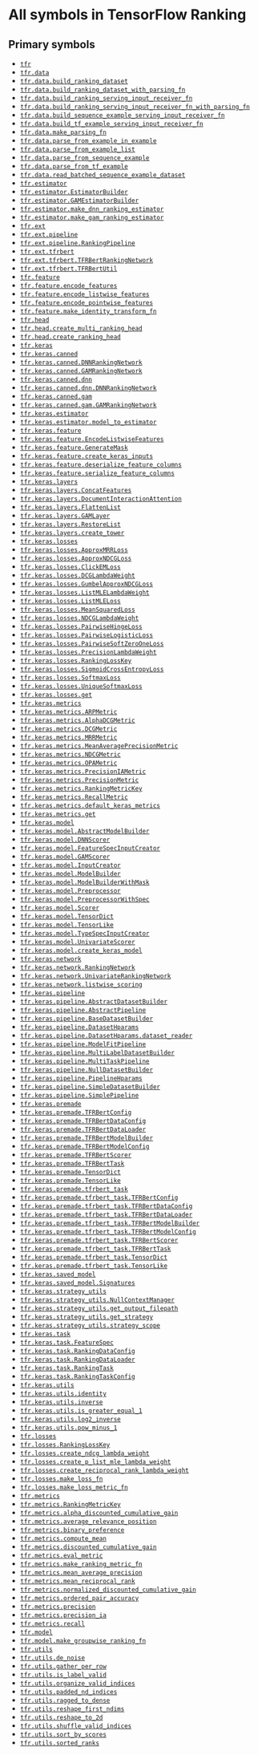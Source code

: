 # All symbols in TensorFlow Ranking

<!-- Insert buttons and diff -->

## Primary symbols

*   <a href="../tfr.md"><code>tfr</code></a>
*   <a href="../tfr/data.md"><code>tfr.data</code></a>
*   <a href="../tfr/data/build_ranking_dataset.md"><code>tfr.data.build_ranking_dataset</code></a>
*   <a href="../tfr/data/build_ranking_dataset_with_parsing_fn.md"><code>tfr.data.build_ranking_dataset_with_parsing_fn</code></a>
*   <a href="../tfr/data/build_ranking_serving_input_receiver_fn.md"><code>tfr.data.build_ranking_serving_input_receiver_fn</code></a>
*   <a href="../tfr/data/build_ranking_serving_input_receiver_fn_with_parsing_fn.md"><code>tfr.data.build_ranking_serving_input_receiver_fn_with_parsing_fn</code></a>
*   <a href="../tfr/data/build_sequence_example_serving_input_receiver_fn.md"><code>tfr.data.build_sequence_example_serving_input_receiver_fn</code></a>
*   <a href="../tfr/data/build_tf_example_serving_input_receiver_fn.md"><code>tfr.data.build_tf_example_serving_input_receiver_fn</code></a>
*   <a href="../tfr/data/make_parsing_fn.md"><code>tfr.data.make_parsing_fn</code></a>
*   <a href="../tfr/data/parse_from_example_in_example.md"><code>tfr.data.parse_from_example_in_example</code></a>
*   <a href="../tfr/data/parse_from_example_list.md"><code>tfr.data.parse_from_example_list</code></a>
*   <a href="../tfr/data/parse_from_sequence_example.md"><code>tfr.data.parse_from_sequence_example</code></a>
*   <a href="../tfr/data/parse_from_tf_example.md"><code>tfr.data.parse_from_tf_example</code></a>
*   <a href="../tfr/data/read_batched_sequence_example_dataset.md"><code>tfr.data.read_batched_sequence_example_dataset</code></a>
*   <a href="../tfr/estimator.md"><code>tfr.estimator</code></a>
*   <a href="../tfr/estimator/EstimatorBuilder.md"><code>tfr.estimator.EstimatorBuilder</code></a>
*   <a href="../tfr/estimator/GAMEstimatorBuilder.md"><code>tfr.estimator.GAMEstimatorBuilder</code></a>
*   <a href="../tfr/estimator/make_dnn_ranking_estimator.md"><code>tfr.estimator.make_dnn_ranking_estimator</code></a>
*   <a href="../tfr/estimator/make_gam_ranking_estimator.md"><code>tfr.estimator.make_gam_ranking_estimator</code></a>
*   <a href="../tfr/ext.md"><code>tfr.ext</code></a>
*   <a href="../tfr/ext/pipeline.md"><code>tfr.ext.pipeline</code></a>
*   <a href="../tfr/ext/pipeline/RankingPipeline.md"><code>tfr.ext.pipeline.RankingPipeline</code></a>
*   <a href="../tfr/ext/tfrbert.md"><code>tfr.ext.tfrbert</code></a>
*   <a href="../tfr/ext/tfrbert/TFRBertRankingNetwork.md"><code>tfr.ext.tfrbert.TFRBertRankingNetwork</code></a>
*   <a href="../tfr/ext/tfrbert/TFRBertUtil.md"><code>tfr.ext.tfrbert.TFRBertUtil</code></a>
*   <a href="../tfr/feature.md"><code>tfr.feature</code></a>
*   <a href="../tfr/feature/encode_features.md"><code>tfr.feature.encode_features</code></a>
*   <a href="../tfr/feature/encode_listwise_features.md"><code>tfr.feature.encode_listwise_features</code></a>
*   <a href="../tfr/feature/encode_pointwise_features.md"><code>tfr.feature.encode_pointwise_features</code></a>
*   <a href="../tfr/feature/make_identity_transform_fn.md"><code>tfr.feature.make_identity_transform_fn</code></a>
*   <a href="../tfr/head.md"><code>tfr.head</code></a>
*   <a href="../tfr/head/create_multi_ranking_head.md"><code>tfr.head.create_multi_ranking_head</code></a>
*   <a href="../tfr/head/create_ranking_head.md"><code>tfr.head.create_ranking_head</code></a>
*   <a href="../tfr/keras.md"><code>tfr.keras</code></a>
*   <a href="../tfr/keras/canned.md"><code>tfr.keras.canned</code></a>
*   <a href="../tfr/keras/canned/DNNRankingNetwork.md"><code>tfr.keras.canned.DNNRankingNetwork</code></a>
*   <a href="../tfr/keras/canned/GAMRankingNetwork.md"><code>tfr.keras.canned.GAMRankingNetwork</code></a>
*   <a href="../tfr/keras/canned/dnn.md"><code>tfr.keras.canned.dnn</code></a>
*   <a href="../tfr/keras/canned/DNNRankingNetwork.md"><code>tfr.keras.canned.dnn.DNNRankingNetwork</code></a>
*   <a href="../tfr/keras/canned/gam.md"><code>tfr.keras.canned.gam</code></a>
*   <a href="../tfr/keras/canned/GAMRankingNetwork.md"><code>tfr.keras.canned.gam.GAMRankingNetwork</code></a>
*   <a href="../tfr/keras/estimator.md"><code>tfr.keras.estimator</code></a>
*   <a href="../tfr/keras/estimator/model_to_estimator.md"><code>tfr.keras.estimator.model_to_estimator</code></a>
*   <a href="../tfr/keras/feature.md"><code>tfr.keras.feature</code></a>
*   <a href="../tfr/keras/feature/EncodeListwiseFeatures.md"><code>tfr.keras.feature.EncodeListwiseFeatures</code></a>
*   <a href="../tfr/keras/feature/GenerateMask.md"><code>tfr.keras.feature.GenerateMask</code></a>
*   <a href="../tfr/keras/feature/create_keras_inputs.md"><code>tfr.keras.feature.create_keras_inputs</code></a>
*   <a href="../tfr/keras/feature/deserialize_feature_columns.md"><code>tfr.keras.feature.deserialize_feature_columns</code></a>
*   <a href="../tfr/keras/feature/serialize_feature_columns.md"><code>tfr.keras.feature.serialize_feature_columns</code></a>
*   <a href="../tfr/keras/layers.md"><code>tfr.keras.layers</code></a>
*   <a href="../tfr/keras/layers/ConcatFeatures.md"><code>tfr.keras.layers.ConcatFeatures</code></a>
*   <a href="../tfr/keras/layers/DocumentInteractionAttention.md"><code>tfr.keras.layers.DocumentInteractionAttention</code></a>
*   <a href="../tfr/keras/layers/FlattenList.md"><code>tfr.keras.layers.FlattenList</code></a>
*   <a href="../tfr/keras/layers/GAMLayer.md"><code>tfr.keras.layers.GAMLayer</code></a>
*   <a href="../tfr/keras/layers/RestoreList.md"><code>tfr.keras.layers.RestoreList</code></a>
*   <a href="../tfr/keras/layers/create_tower.md"><code>tfr.keras.layers.create_tower</code></a>
*   <a href="../tfr/keras/losses.md"><code>tfr.keras.losses</code></a>
*   <a href="../tfr/keras/losses/ApproxMRRLoss.md"><code>tfr.keras.losses.ApproxMRRLoss</code></a>
*   <a href="../tfr/keras/losses/ApproxNDCGLoss.md"><code>tfr.keras.losses.ApproxNDCGLoss</code></a>
*   <a href="../tfr/keras/losses/ClickEMLoss.md"><code>tfr.keras.losses.ClickEMLoss</code></a>
*   <a href="../tfr/keras/losses/DCGLambdaWeight.md"><code>tfr.keras.losses.DCGLambdaWeight</code></a>
*   <a href="../tfr/keras/losses/GumbelApproxNDCGLoss.md"><code>tfr.keras.losses.GumbelApproxNDCGLoss</code></a>
*   <a href="../tfr/keras/losses/ListMLELambdaWeight.md"><code>tfr.keras.losses.ListMLELambdaWeight</code></a>
*   <a href="../tfr/keras/losses/ListMLELoss.md"><code>tfr.keras.losses.ListMLELoss</code></a>
*   <a href="../tfr/keras/losses/MeanSquaredLoss.md"><code>tfr.keras.losses.MeanSquaredLoss</code></a>
*   <a href="../tfr/keras/losses/NDCGLambdaWeight.md"><code>tfr.keras.losses.NDCGLambdaWeight</code></a>
*   <a href="../tfr/keras/losses/PairwiseHingeLoss.md"><code>tfr.keras.losses.PairwiseHingeLoss</code></a>
*   <a href="../tfr/keras/losses/PairwiseLogisticLoss.md"><code>tfr.keras.losses.PairwiseLogisticLoss</code></a>
*   <a href="../tfr/keras/losses/PairwiseSoftZeroOneLoss.md"><code>tfr.keras.losses.PairwiseSoftZeroOneLoss</code></a>
*   <a href="../tfr/keras/losses/PrecisionLambdaWeight.md"><code>tfr.keras.losses.PrecisionLambdaWeight</code></a>
*   <a href="../tfr/keras/losses/RankingLossKey.md"><code>tfr.keras.losses.RankingLossKey</code></a>
*   <a href="../tfr/keras/losses/SigmoidCrossEntropyLoss.md"><code>tfr.keras.losses.SigmoidCrossEntropyLoss</code></a>
*   <a href="../tfr/keras/losses/SoftmaxLoss.md"><code>tfr.keras.losses.SoftmaxLoss</code></a>
*   <a href="../tfr/keras/losses/UniqueSoftmaxLoss.md"><code>tfr.keras.losses.UniqueSoftmaxLoss</code></a>
*   <a href="../tfr/keras/losses/get.md"><code>tfr.keras.losses.get</code></a>
*   <a href="../tfr/keras/metrics.md"><code>tfr.keras.metrics</code></a>
*   <a href="../tfr/keras/metrics/ARPMetric.md"><code>tfr.keras.metrics.ARPMetric</code></a>
*   <a href="../tfr/keras/metrics/AlphaDCGMetric.md"><code>tfr.keras.metrics.AlphaDCGMetric</code></a>
*   <a href="../tfr/keras/metrics/DCGMetric.md"><code>tfr.keras.metrics.DCGMetric</code></a>
*   <a href="../tfr/keras/metrics/MRRMetric.md"><code>tfr.keras.metrics.MRRMetric</code></a>
*   <a href="../tfr/keras/metrics/MeanAveragePrecisionMetric.md"><code>tfr.keras.metrics.MeanAveragePrecisionMetric</code></a>
*   <a href="../tfr/keras/metrics/NDCGMetric.md"><code>tfr.keras.metrics.NDCGMetric</code></a>
*   <a href="../tfr/keras/metrics/OPAMetric.md"><code>tfr.keras.metrics.OPAMetric</code></a>
*   <a href="../tfr/keras/metrics/PrecisionIAMetric.md"><code>tfr.keras.metrics.PrecisionIAMetric</code></a>
*   <a href="../tfr/keras/metrics/PrecisionMetric.md"><code>tfr.keras.metrics.PrecisionMetric</code></a>
*   <a href="../tfr/keras/metrics/RankingMetricKey.md"><code>tfr.keras.metrics.RankingMetricKey</code></a>
*   <a href="../tfr/keras/metrics/RecallMetric.md"><code>tfr.keras.metrics.RecallMetric</code></a>
*   <a href="../tfr/keras/metrics/default_keras_metrics.md"><code>tfr.keras.metrics.default_keras_metrics</code></a>
*   <a href="../tfr/keras/metrics/get.md"><code>tfr.keras.metrics.get</code></a>
*   <a href="../tfr/keras/model.md"><code>tfr.keras.model</code></a>
*   <a href="../tfr/keras/model/AbstractModelBuilder.md"><code>tfr.keras.model.AbstractModelBuilder</code></a>
*   <a href="../tfr/keras/model/DNNScorer.md"><code>tfr.keras.model.DNNScorer</code></a>
*   <a href="../tfr/keras/model/FeatureSpecInputCreator.md"><code>tfr.keras.model.FeatureSpecInputCreator</code></a>
*   <a href="../tfr/keras/model/GAMScorer.md"><code>tfr.keras.model.GAMScorer</code></a>
*   <a href="../tfr/keras/model/InputCreator.md"><code>tfr.keras.model.InputCreator</code></a>
*   <a href="../tfr/keras/model/ModelBuilder.md"><code>tfr.keras.model.ModelBuilder</code></a>
*   <a href="../tfr/keras/model/ModelBuilderWithMask.md"><code>tfr.keras.model.ModelBuilderWithMask</code></a>
*   <a href="../tfr/keras/model/Preprocessor.md"><code>tfr.keras.model.Preprocessor</code></a>
*   <a href="../tfr/keras/model/PreprocessorWithSpec.md"><code>tfr.keras.model.PreprocessorWithSpec</code></a>
*   <a href="../tfr/keras/model/Scorer.md"><code>tfr.keras.model.Scorer</code></a>
*   <a href="../tfr/keras/model/TensorDict.md"><code>tfr.keras.model.TensorDict</code></a>
*   <a href="../tfr/keras/model/TensorLike.md"><code>tfr.keras.model.TensorLike</code></a>
*   <a href="../tfr/keras/model/TypeSpecInputCreator.md"><code>tfr.keras.model.TypeSpecInputCreator</code></a>
*   <a href="../tfr/keras/model/UnivariateScorer.md"><code>tfr.keras.model.UnivariateScorer</code></a>
*   <a href="../tfr/keras/model/create_keras_model.md"><code>tfr.keras.model.create_keras_model</code></a>
*   <a href="../tfr/keras/network.md"><code>tfr.keras.network</code></a>
*   <a href="../tfr/keras/network/RankingNetwork.md"><code>tfr.keras.network.RankingNetwork</code></a>
*   <a href="../tfr/keras/network/UnivariateRankingNetwork.md"><code>tfr.keras.network.UnivariateRankingNetwork</code></a>
*   <a href="../tfr/keras/network/listwise_scoring.md"><code>tfr.keras.network.listwise_scoring</code></a>
*   <a href="../tfr/keras/pipeline.md"><code>tfr.keras.pipeline</code></a>
*   <a href="../tfr/keras/pipeline/AbstractDatasetBuilder.md"><code>tfr.keras.pipeline.AbstractDatasetBuilder</code></a>
*   <a href="../tfr/keras/pipeline/AbstractPipeline.md"><code>tfr.keras.pipeline.AbstractPipeline</code></a>
*   <a href="../tfr/keras/pipeline/BaseDatasetBuilder.md"><code>tfr.keras.pipeline.BaseDatasetBuilder</code></a>
*   <a href="../tfr/keras/pipeline/DatasetHparams.md"><code>tfr.keras.pipeline.DatasetHparams</code></a>
*   <a href="../tfr/keras/pipeline/DatasetHparams/dataset_reader.md"><code>tfr.keras.pipeline.DatasetHparams.dataset_reader</code></a>
*   <a href="../tfr/keras/pipeline/ModelFitPipeline.md"><code>tfr.keras.pipeline.ModelFitPipeline</code></a>
*   <a href="../tfr/keras/pipeline/MultiLabelDatasetBuilder.md"><code>tfr.keras.pipeline.MultiLabelDatasetBuilder</code></a>
*   <a href="../tfr/keras/pipeline/MultiTaskPipeline.md"><code>tfr.keras.pipeline.MultiTaskPipeline</code></a>
*   <a href="../tfr/keras/pipeline/NullDatasetBuilder.md"><code>tfr.keras.pipeline.NullDatasetBuilder</code></a>
*   <a href="../tfr/keras/pipeline/PipelineHparams.md"><code>tfr.keras.pipeline.PipelineHparams</code></a>
*   <a href="../tfr/keras/pipeline/SimpleDatasetBuilder.md"><code>tfr.keras.pipeline.SimpleDatasetBuilder</code></a>
*   <a href="../tfr/keras/pipeline/SimplePipeline.md"><code>tfr.keras.pipeline.SimplePipeline</code></a>
*   <a href="../tfr/keras/premade.md"><code>tfr.keras.premade</code></a>
*   <a href="../tfr/keras/premade/TFRBertConfig.md"><code>tfr.keras.premade.TFRBertConfig</code></a>
*   <a href="../tfr/keras/premade/TFRBertDataConfig.md"><code>tfr.keras.premade.TFRBertDataConfig</code></a>
*   <a href="../tfr/keras/premade/TFRBertDataLoader.md"><code>tfr.keras.premade.TFRBertDataLoader</code></a>
*   <a href="../tfr/keras/premade/TFRBertModelBuilder.md"><code>tfr.keras.premade.TFRBertModelBuilder</code></a>
*   <a href="../tfr/keras/premade/TFRBertModelConfig.md"><code>tfr.keras.premade.TFRBertModelConfig</code></a>
*   <a href="../tfr/keras/premade/TFRBertScorer.md"><code>tfr.keras.premade.TFRBertScorer</code></a>
*   <a href="../tfr/keras/premade/TFRBertTask.md"><code>tfr.keras.premade.TFRBertTask</code></a>
*   <a href="../tfr/keras/premade/TensorDict.md"><code>tfr.keras.premade.TensorDict</code></a>
*   <a href="../tfr/keras/model/TensorLike.md"><code>tfr.keras.premade.TensorLike</code></a>
*   <a href="../tfr/keras/premade/tfrbert_task.md"><code>tfr.keras.premade.tfrbert_task</code></a>
*   <a href="../tfr/keras/premade/TFRBertConfig.md"><code>tfr.keras.premade.tfrbert_task.TFRBertConfig</code></a>
*   <a href="../tfr/keras/premade/TFRBertDataConfig.md"><code>tfr.keras.premade.tfrbert_task.TFRBertDataConfig</code></a>
*   <a href="../tfr/keras/premade/TFRBertDataLoader.md"><code>tfr.keras.premade.tfrbert_task.TFRBertDataLoader</code></a>
*   <a href="../tfr/keras/premade/TFRBertModelBuilder.md"><code>tfr.keras.premade.tfrbert_task.TFRBertModelBuilder</code></a>
*   <a href="../tfr/keras/premade/TFRBertModelConfig.md"><code>tfr.keras.premade.tfrbert_task.TFRBertModelConfig</code></a>
*   <a href="../tfr/keras/premade/TFRBertScorer.md"><code>tfr.keras.premade.tfrbert_task.TFRBertScorer</code></a>
*   <a href="../tfr/keras/premade/TFRBertTask.md"><code>tfr.keras.premade.tfrbert_task.TFRBertTask</code></a>
*   <a href="../tfr/keras/premade/TensorDict.md"><code>tfr.keras.premade.tfrbert_task.TensorDict</code></a>
*   <a href="../tfr/keras/model/TensorLike.md"><code>tfr.keras.premade.tfrbert_task.TensorLike</code></a>
*   <a href="../tfr/keras/saved_model.md"><code>tfr.keras.saved_model</code></a>
*   <a href="../tfr/keras/saved_model/Signatures.md"><code>tfr.keras.saved_model.Signatures</code></a>
*   <a href="../tfr/keras/strategy_utils.md"><code>tfr.keras.strategy_utils</code></a>
*   <a href="../tfr/keras/strategy_utils/NullContextManager.md"><code>tfr.keras.strategy_utils.NullContextManager</code></a>
*   <a href="../tfr/keras/strategy_utils/get_output_filepath.md"><code>tfr.keras.strategy_utils.get_output_filepath</code></a>
*   <a href="../tfr/keras/strategy_utils/get_strategy.md"><code>tfr.keras.strategy_utils.get_strategy</code></a>
*   <a href="../tfr/keras/strategy_utils/strategy_scope.md"><code>tfr.keras.strategy_utils.strategy_scope</code></a>
*   <a href="../tfr/keras/task.md"><code>tfr.keras.task</code></a>
*   <a href="../tfr/keras/task/FeatureSpec.md"><code>tfr.keras.task.FeatureSpec</code></a>
*   <a href="../tfr/keras/task/RankingDataConfig.md"><code>tfr.keras.task.RankingDataConfig</code></a>
*   <a href="../tfr/keras/task/RankingDataLoader.md"><code>tfr.keras.task.RankingDataLoader</code></a>
*   <a href="../tfr/keras/task/RankingTask.md"><code>tfr.keras.task.RankingTask</code></a>
*   <a href="../tfr/keras/task/RankingTaskConfig.md"><code>tfr.keras.task.RankingTaskConfig</code></a>
*   <a href="../tfr/keras/utils.md"><code>tfr.keras.utils</code></a>
*   <a href="../tfr/keras/utils/identity.md"><code>tfr.keras.utils.identity</code></a>
*   <a href="../tfr/keras/utils/inverse.md"><code>tfr.keras.utils.inverse</code></a>
*   <a href="../tfr/keras/utils/is_greater_equal_1.md"><code>tfr.keras.utils.is_greater_equal_1</code></a>
*   <a href="../tfr/keras/utils/log2_inverse.md"><code>tfr.keras.utils.log2_inverse</code></a>
*   <a href="../tfr/keras/utils/pow_minus_1.md"><code>tfr.keras.utils.pow_minus_1</code></a>
*   <a href="../tfr/losses.md"><code>tfr.losses</code></a>
*   <a href="../tfr/losses/RankingLossKey.md"><code>tfr.losses.RankingLossKey</code></a>
*   <a href="../tfr/losses/create_ndcg_lambda_weight.md"><code>tfr.losses.create_ndcg_lambda_weight</code></a>
*   <a href="../tfr/losses/create_p_list_mle_lambda_weight.md"><code>tfr.losses.create_p_list_mle_lambda_weight</code></a>
*   <a href="../tfr/losses/create_reciprocal_rank_lambda_weight.md"><code>tfr.losses.create_reciprocal_rank_lambda_weight</code></a>
*   <a href="../tfr/losses/make_loss_fn.md"><code>tfr.losses.make_loss_fn</code></a>
*   <a href="../tfr/losses/make_loss_metric_fn.md"><code>tfr.losses.make_loss_metric_fn</code></a>
*   <a href="../tfr/metrics.md"><code>tfr.metrics</code></a>
*   <a href="../tfr/metrics/RankingMetricKey.md"><code>tfr.metrics.RankingMetricKey</code></a>
*   <a href="../tfr/metrics/alpha_discounted_cumulative_gain.md"><code>tfr.metrics.alpha_discounted_cumulative_gain</code></a>
*   <a href="../tfr/metrics/average_relevance_position.md"><code>tfr.metrics.average_relevance_position</code></a>
*   <a href="../tfr/metrics/binary_preference.md"><code>tfr.metrics.binary_preference</code></a>
*   <a href="../tfr/metrics/compute_mean.md"><code>tfr.metrics.compute_mean</code></a>
*   <a href="../tfr/metrics/discounted_cumulative_gain.md"><code>tfr.metrics.discounted_cumulative_gain</code></a>
*   <a href="../tfr/metrics/eval_metric.md"><code>tfr.metrics.eval_metric</code></a>
*   <a href="../tfr/metrics/make_ranking_metric_fn.md"><code>tfr.metrics.make_ranking_metric_fn</code></a>
*   <a href="../tfr/metrics/mean_average_precision.md"><code>tfr.metrics.mean_average_precision</code></a>
*   <a href="../tfr/metrics/mean_reciprocal_rank.md"><code>tfr.metrics.mean_reciprocal_rank</code></a>
*   <a href="../tfr/metrics/normalized_discounted_cumulative_gain.md"><code>tfr.metrics.normalized_discounted_cumulative_gain</code></a>
*   <a href="../tfr/metrics/ordered_pair_accuracy.md"><code>tfr.metrics.ordered_pair_accuracy</code></a>
*   <a href="../tfr/metrics/precision.md"><code>tfr.metrics.precision</code></a>
*   <a href="../tfr/metrics/precision_ia.md"><code>tfr.metrics.precision_ia</code></a>
*   <a href="../tfr/metrics/recall.md"><code>tfr.metrics.recall</code></a>
*   <a href="../tfr/model.md"><code>tfr.model</code></a>
*   <a href="../tfr/model/make_groupwise_ranking_fn.md"><code>tfr.model.make_groupwise_ranking_fn</code></a>
*   <a href="../tfr/utils.md"><code>tfr.utils</code></a>
*   <a href="../tfr/utils/de_noise.md"><code>tfr.utils.de_noise</code></a>
*   <a href="../tfr/utils/gather_per_row.md"><code>tfr.utils.gather_per_row</code></a>
*   <a href="../tfr/utils/is_label_valid.md"><code>tfr.utils.is_label_valid</code></a>
*   <a href="../tfr/utils/organize_valid_indices.md"><code>tfr.utils.organize_valid_indices</code></a>
*   <a href="../tfr/utils/padded_nd_indices.md"><code>tfr.utils.padded_nd_indices</code></a>
*   <a href="../tfr/utils/ragged_to_dense.md"><code>tfr.utils.ragged_to_dense</code></a>
*   <a href="../tfr/utils/reshape_first_ndims.md"><code>tfr.utils.reshape_first_ndims</code></a>
*   <a href="../tfr/utils/reshape_to_2d.md"><code>tfr.utils.reshape_to_2d</code></a>
*   <a href="../tfr/utils/shuffle_valid_indices.md"><code>tfr.utils.shuffle_valid_indices</code></a>
*   <a href="../tfr/utils/sort_by_scores.md"><code>tfr.utils.sort_by_scores</code></a>
*   <a href="../tfr/utils/sorted_ranks.md"><code>tfr.utils.sorted_ranks</code></a>
